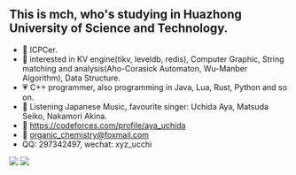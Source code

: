 ## This is mch, who's studying in Huazhong University of Science and Technology.

- :blue_heart: ICPCer.
- :purple_heart: interested in KV engine(tikv, leveldb, redis), Computer Graphic, String matching and analysis(Aho-Corasick Automaton, Wu-Manber Algorithm), Data Structure.
- :heartpulse: C++ programmer, also programming in Java, Lua, Rust, Python and so on.
- :yellow_heart: Listening Japanese Music, favourite singer: Uchida Aya, Matsuda Seiko, Nakamori Akina.
- :heartbeat: https://codeforces.com/profile/aya_uchida
- :email: organic_chemistry@foxmail.com
- QQ: 297342497, wechat: xyz_ucchi

![](https://github-readme-stats.vercel.app/api?username=sohardforaname&show_icons=true&theme=synthwave)
![](https://github-readme-stats.vercel.app/api/top-langs/?username=sohardforaname&hide=html,css&layout=compact&langs_count=9)

